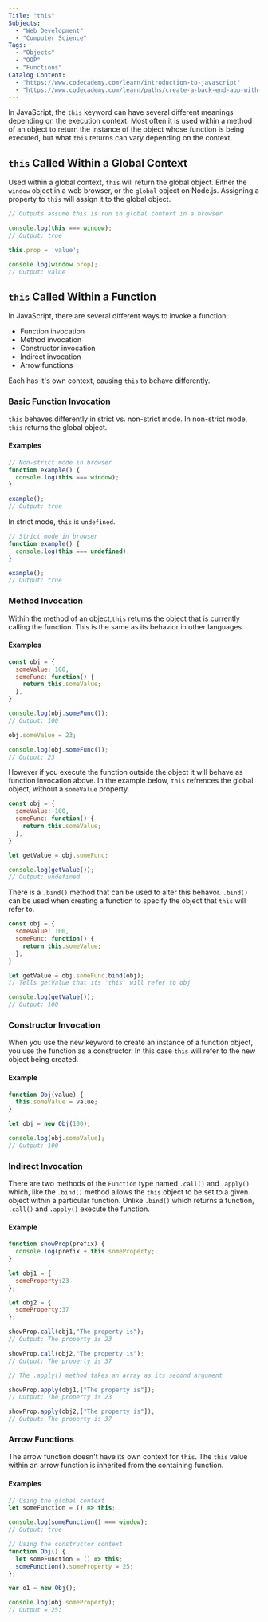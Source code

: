 ```yaml
---
Title: "this" 
Subjects: 
  - "Web Development"
  - "Computer Science"
Tags:
  - "Objects"
  - "OOP"
  - "Functions"
Catalog Content: 
  - "https://www.codecademy.com/learn/introduction-to-javascript"
  - "https://www.codecademy.com/learn/paths/create-a-back-end-app-with-javascript"
---
```

In JavaScript, the `this` keyword can have several different meanings depending on the execution context. Most often it is used within a method of an object to return the instance of the object whose function is being executed, but what `this` returns can vary depending on the context.

## `this` Called Within a Global Context

Used within a global context, `this` will return the global object. Either the `window` object in a web browser, or the `global` object on Node.js.
Assigning a property to `this` will assign it to the global object.

```javascript
// Outputs assume this is run in global context in a browser

console.log(this === window);
// Output: true

this.prop = 'value';

console.log(window.prop);
// Output: value
```

## `this` Called Within a Function

In JavaScript, there are several different ways to invoke a function:
- Function invocation
- Method invocation
- Constructor invocation
- Indirect invocation
- Arrow functions

Each has it's own context, causing `this` to behave differently.

### Basic Function Invocation

`this` behaves differently in strict vs. non-strict mode. In non-strict mode, `this` returns the global object.

#### Examples

```javascript
// Non-strict mode in browser
function example() {
  console.log(this === window);
}

example();
// Output: true
```

In strict mode, `this` is `undefined`.

```javascript
// Strict mode in browser
function example() {
  console.log(this === undefined);
}

example();
// Output: true
```

### Method Invocation

Within the method of an object,`this` returns the object that is currently calling the function. This is the same as its behavior in other languages.

#### Examples

```javascript
const obj = {
  someValue: 100,
  someFunc: function() {
    return this.someValue;
  },
}

console.log(obj.someFunc());
// Output: 100

obj.someValue = 23;

console.log(obj.someFunc());
// Output: 23
```

However if you execute the function outside the object it will behave as function invocation above.
In the example below, `this` refrences the global object, without a `someValue` property.

```javascript
const obj = {
  someValue: 100,
  someFunc: function() {
    return this.someValue;
  },
}

let getValue = obj.someFunc;

console.log(getValue());
// Output: undefined
```

There is a `.bind()` method that can be used to alter this behavor. `.bind()` can be used when creating a function to specify the object that `this` will refer to.

```javascript
const obj = {
  someValue: 100,
  someFunc: function() {
    return this.someValue;
  },
}

let getValue = obj.someFunc.bind(obj);
// Tells getValue that its 'this' will refer to obj

console.log(getValue());
// Output: 100
```

### Constructor Invocation

When you use the new keyword to create an instance of a function object, you use the function as a constructor.
In this case `this` will refer to the new object being created.

#### Example

```javascript
function Obj(value) {
  this.someValue = value;
}

let obj = new Obj(100);

console.log(obj.someValue);
// Output: 100
```

### Indirect Invocation

There are two methods of the `Function` type named `.call()` and `.apply()` which, like the `.bind()` method allows the `this` object to be set to a given object within a particular function. Unlike `.bind()` which returns a function, `.call()` and `.apply()` execute the function.

#### Example

```javascript
function showProp(prefix) {
  console.log(prefix + this.someProperty;
}

let obj1 = {
  someProperty:23
};

let obj2 = {
  someProperty:37
};

showProp.call(obj1,"The property is");
// Output: The property is 23

showProp.call(obj2,"The property is");
// Output: The property is 37

// The .apply() method takes an array as its second argument

showProp.apply(obj1,["The property is"]);
// Output: The property is 23

showProp.apply(obj2,["The property is"]);
// Output: The property is 37
```

### Arrow Functions

The arrow function doesn't have its own context for `this`. 
The `this` value within an arrow function is inherited from the containing function.

#### Examples

```javascript
// Using the global context
let someFunction = () => this;

console.log(someFunction() === window);
// Output: true
```

```javascript
// Using the constructor context
function Obj() {
  let someFunction = () => this;
  someFunction().someProperty = 25;
};

var o1 = new Obj();

console.log(obj.someProperty);
// Output = 25;
```
